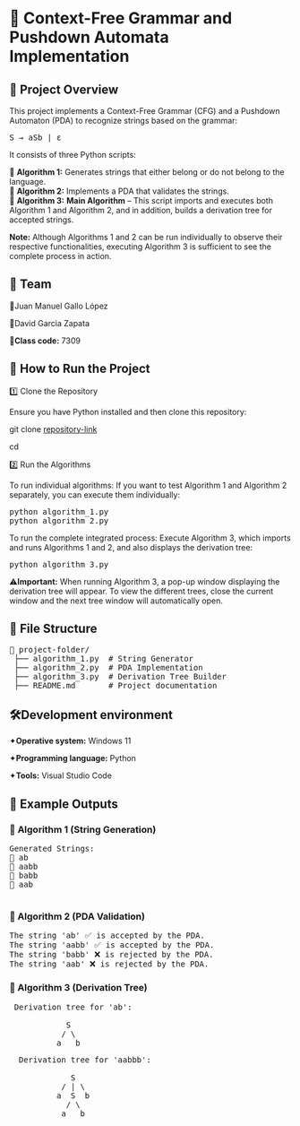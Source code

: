 # 📌 Context-Free Grammar and Pushdown Automata Implementation

## 📖 Project Overview

This project implements a Context-Free Grammar (CFG) and a Pushdown Automaton (PDA) to recognize strings based on the grammar:

<pre>
S → aSb | ε
</pre>

It consists of three Python scripts:

🔹 **Algorithm 1:** Generates strings that either belong or do not belong to the language.  
🔹 **Algorithm 2:** Implements a PDA that validates the strings.  
🔹 **Algorithm 3:** **Main Algorithm** – This script imports and executes both Algorithm 1 and Algorithm 2, and in addition, builds a derivation tree for accepted strings.

**Note:** Although Algorithms 1 and 2 can be run individually to observe their respective functionalities, executing Algorithm 3 is sufficient to see the complete process in action.

## 📜 **Team** 

🔹Juan Manuel Gallo López

🔹David Garcia Zapata

🔹**Class code:** 7309


## 🚀 **How to Run the Project** 

1️⃣ Clone the Repository

Ensure you have Python installed and then clone this repository:

 git clone [repository-link](https://github.com/EAFIT-AACS/assigment2-david-garcia-juan-manuel-gallo/edit/main/README.md)
 
 cd <repository-folder>

2️⃣ Run the Algorithms

To run individual algorithms:
If you want to test Algorithm 1 and Algorithm 2 separately, you can execute them individually:
<pre>
python algorithm_1.py
python algorithm_2.py
</pre>

To run the complete integrated process:
Execute Algorithm 3, which imports and runs Algorithms 1 and 2, and also displays the derivation tree:
<pre>
python algorithm_3.py
</pre>
⚠️**Important:** When running Algorithm 3, a pop-up window displaying the derivation tree will appear. To view the different trees, close the current window and the next tree window will automatically open.

## 📂 **File Structure**
<pre>
📂 project-folder/
 ├── algorithm_1.py  # String Generator
 ├── algorithm_2.py  # PDA Implementation
 ├── algorithm_3.py  # Derivation Tree Builder
 ├── README.md       # Project documentation
</pre>

## 🛠️**Development environment**

   ✦**Operative system:** Windows 11 
   
   ✦**Programming language:** Python 
   
   ✦**Tools:** Visual Studio Code
   
## 📌 **Example Outputs**

### 🎯 **Algorithm 1 (String Generation)**
<pre>
Generated Strings:
🔹 ab
🔹 aabb
🔹 babb
🔹 aab
 
</pre>

### 🎯 Algorithm 2 (PDA Validation)
<pre>
The string 'ab' ✅ is accepted by the PDA.
The string 'aabb' ✅ is accepted by the PDA.
The string 'babb' ❌ is rejected by the PDA.
The string 'aab' ❌ is rejected by the PDA.
</pre>

### 🎯 Algorithm 3 (Derivation Tree)
<pre>
 Derivation tree for 'ab':

            S
           / \
          a   b
</pre>
<pre>
  Derivation tree for 'aabbb':

             S
           / | \
          a  S  b
            / \
           a   b

</pre>






